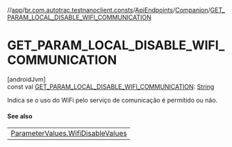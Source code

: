 //[app](../../../../index.md)/[br.com.autotrac.testnanoclient.consts](../../index.md)/[ApiEndpoints](../index.md)/[Companion](index.md)/[GET_PARAM_LOCAL_DISABLE_WIFI_COMMUNICATION](-g-e-t_-p-a-r-a-m_-l-o-c-a-l_-d-i-s-a-b-l-e_-w-i-f-i_-c-o-m-m-u-n-i-c-a-t-i-o-n.md)

# GET_PARAM_LOCAL_DISABLE_WIFI_COMMUNICATION

[androidJvm]\
const val [GET_PARAM_LOCAL_DISABLE_WIFI_COMMUNICATION](-g-e-t_-p-a-r-a-m_-l-o-c-a-l_-d-i-s-a-b-l-e_-w-i-f-i_-c-o-m-m-u-n-i-c-a-t-i-o-n.md): [String](https://kotlinlang.org/api/latest/jvm/stdlib/kotlin/-string/index.html)

Indica se o uso do WiFi pelo serviço de comunicação é permitido ou não.

#### See also

| |
|---|
| [ParameterValues.WifiDisableValues](../../-parameter-values/-wifi-disable-values/index.md) |
